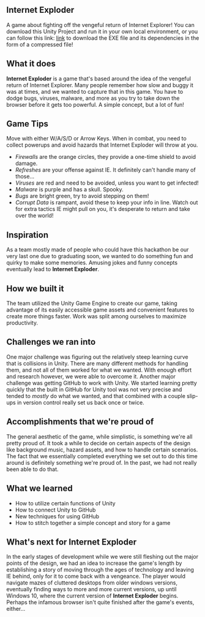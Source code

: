 ## Internet Exploder
A game about fighting off the vengeful return of Internet Explorer! You can download this Unity Project and run it
in your own local environment, or you can follow this link:
[link](https://drive.google.com/file/d/15c6dWkipFPgXtJl5-JG73SYejWAnWRUG/view?usp=sharing) to download the EXE
file and its dependencies in the form of a compressed file!
## What it does
**Internet Exploder** is a game that's based around the idea of the vengeful return of Internet Explorer. 
Many people remember how slow and buggy it was at times, and we wanted to capture that in this game. 
You have to dodge bugs, viruses, malware, and more as you try to take down the browser before it gets too powerful. 
A simple concept, but a lot of fun!
## Game Tips
Move with either W/A/S/D or Arrow Keys.
When in combat, you need to collect powerups and avoid hazards that Internet Exploder will throw at you.
  - _Firewalls_ are the orange circles, they provide a one-time shield to avoid damage.
  - _Refreshes_ are your offense against IE. It definitely can't handle many of those...
  - _Viruses_ are red and need to be avoided, unless you want to get infected!
  - _Malware_ is purple and has a skull. Spooky.
  - _Bugs_ are bright green, try to avoid stepping on them!
  - _Corrupt Data_ is rampant, avoid these to keep your info in line.
Watch out for extra tactics IE might pull on you, it's desperate to return and take over the world!
## Inspiration
As a team mostly made of people who could have this hackathon be our very last one due to graduating soon,
we wanted to do something fun and quirky to make some memories. Amusing jokes and funny concepts eventually 
lead to **Internet Exploder**.
## How we built it
The team utilized the Unity Game Engine to create our game, taking advantage of its easily accessible game assets 
and convenient features to create more things faster. Work was split among ourselves to maximize productivity.
## Challenges we ran into
One major challenge was figuring out the relatively steep learning curve that is collisions in Unity. There are 
many different methods for handling them, and not all of them worked for what we wanted. With enough effort and 
research however, we were able to overcome it. Another major challenge was getting GitHub to work with Unity. 
We started learning pretty quickly that the built in GitHub for Unity tool was not very precise and tended to 
_mostly_ do what we wanted, and that combined with a couple slip-ups in version control really set us back once or twice.
## Accomplishments that we're proud of
The general aesthetic of the game, while simplistic, is something we're all pretty proud of. It took a while to 
decide on certain aspects of the design like background music, hazard assets, and how to handle certain scenarios. 
The fact that we essentially completed everything we set out to do this time around is definitely something we're proud of. 
In the past, we had not really been able to do that.
## What we learned
- How to utilize certain functions of Unity
- How to connect Unity to GitHub
- New techniques for using GitHub
- How to stitch together a simple concept and story for a game
## What's next for Internet Exploder
In the early stages of development while we were still fleshing out the major points of the design, we had an idea to 
increase the game's length by establishing a story of moving through the ages of technology and leaving IE behind, only for 
it to come back with a vengeance. The player would navigate mazes of cluttered desktops from older windows versions, eventually 
finding ways to more and more current versions, up until Windows 10, where the current version of **Internet Exploder** begins. 
Perhaps the infamous browser isn't quite finished after the game's events, either...
